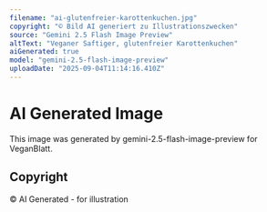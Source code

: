 ```yaml
---
filename: "ai-glutenfreier-karottenkuchen.jpg"
copyright: "© Bild AI generiert zu Illustrationszwecken"
source: "Gemini 2.5 Flash Image Preview"
altText: "Veganer Saftiger, glutenfreier Karottenkuchen"
aiGenerated: true
model: "gemini-2.5-flash-image-preview"
uploadDate: "2025-09-04T11:14:16.410Z"
---
```


# AI Generated Image

This image was generated by gemini-2.5-flash-image-preview for VeganBlatt.

## Copyright
© AI Generated - for illustration

